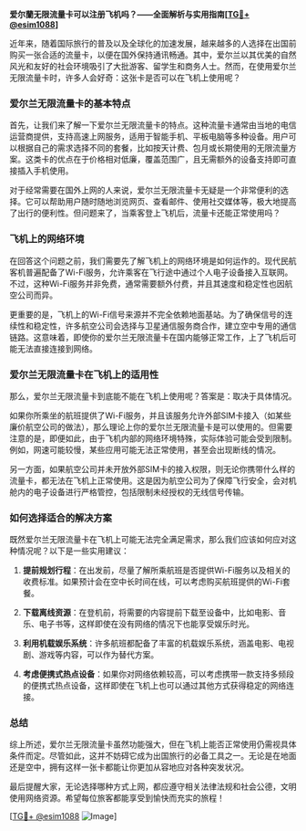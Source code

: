 **爱尔蘭无限流量卡可以注册飞机吗？——全面解析与实用指南[[TG💪+ @esim1088](https://t.me/s/esim1088)]**

近年来，随着国际旅行的普及以及全球化的加速发展，越来越多的人选择在出国前购买一张合适的流量卡，以便在国外保持通讯畅通。其中，爱尔兰以其优美的自然风光和友好的社会环境吸引了大批游客、留学生和商务人士。然而，在使用爱尔兰无限流量卡时，许多人会好奇：这张卡是否可以在飞机上使用呢？

### 爱尔兰无限流量卡的基本特点

首先，让我们来了解一下爱尔兰无限流量卡的特点。这种流量卡通常由当地的电信运营商提供，支持高速上网服务，适用于智能手机、平板电脑等多种设备。用户可以根据自己的需求选择不同的套餐，比如按天计费、包月或长期使用的无限流量方案。这类卡的优点在于价格相对低廉，覆盖范围广，且无需额外的设备支持即可直接插入手机使用。

对于经常需要在国外上网的人来说，爱尔兰无限流量卡无疑是一个非常便利的选择。它可以帮助用户随时随地浏览网页、查看邮件、使用社交媒体等，极大地提高了出行的便利性。但问题来了，当乘客登上飞机后，流量卡还能正常使用吗？

### 飞机上的网络环境

在回答这个问题之前，我们需要先了解飞机上的网络环境是如何运作的。现代民航客机普遍配备了Wi-Fi服务，允许乘客在飞行途中通过个人电子设备接入互联网。不过，这种Wi-Fi服务并非免费，通常需要额外付费，并且其速度和稳定性也因航空公司而异。

更重要的是，飞机上的Wi-Fi信号来源并不完全依赖地面基站。为了确保信号的连续性和稳定性，许多航空公司会选择与卫星通信服务商合作，建立空中专用的通信链路。这意味着，即使你的爱尔兰无限流量卡在国内能够正常工作，上了飞机后可能无法直接连接到网络。

### 爱尔兰无限流量卡在飞机上的适用性

那么，爱尔兰无限流量卡到底能不能在飞机上使用呢？答案是：取决于具体情况。

如果你所乘坐的航班提供了Wi-Fi服务，并且该服务允许外部SIM卡接入（如某些廉价航空公司的做法），那么理论上你的爱尔兰无限流量卡是可以使用的。但需要注意的是，即便如此，由于飞机内部的网络环境特殊，实际体验可能会受到限制。例如，网速可能较慢，某些应用可能无法正常使用，甚至会出现断线的情况。

另一方面，如果航空公司并未开放外部SIM卡的接入权限，则无论你携带什么样的流量卡，都无法在飞机上正常使用。这是因为航空公司为了保障飞行安全，会对机舱内的电子设备进行严格管控，包括限制未经授权的无线信号传输。

### 如何选择适合的解决方案

既然爱尔兰无限流量卡在飞机上可能无法完全满足需求，那么我们应该如何应对这种情况呢？以下是一些实用建议：

1. **提前规划行程**：在出发前，尽量了解所乘航班是否提供Wi-Fi服务以及相关的收费标准。如果预计会在空中长时间在线，可以考虑购买航班提供的Wi-Fi套餐。
   
2. **下载离线资源**：在登机前，将需要的内容提前下载至设备中，比如电影、音乐、电子书等，这样即使在没有网络的情况下也能享受娱乐时光。

3. **利用机载娱乐系统**：许多航班都配备了丰富的机载娱乐系统，涵盖电影、电视剧、游戏等内容，可以作为替代方案。

4. **考虑便携式热点设备**：如果你对网络依赖较高，可以考虑携带一款支持多频段的便携式热点设备，这样即使在飞机上也可以通过其他方式获得稳定的网络连接。

### 总结

综上所述，爱尔兰无限流量卡虽然功能强大，但在飞机上能否正常使用仍需视具体条件而定。尽管如此，这并不妨碍它成为出国旅行的必备工具之一。无论是在地面还是空中，拥有这样一张卡都能让你更加从容地应对各种突发状况。

最后提醒大家，无论选择哪种方式上网，都应遵守相关法律法规和社会公德，文明使用网络资源。希望每位旅客都能享受到愉快而充实的旅程！

[[TG💪+ @esim1088](https://t.me/s/esim1088) ![Image](https://i.postimg.cc/4NQfJmqS/Snipaste-2025-05-13-00-14-12.png)]